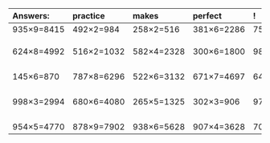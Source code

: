 | Answers: | practice | makes | perfect | ! |
| :--- | :--- | :--- | :--- | :--- |
| 935×9=8415 | 492×2=984 | 258×2=516 | 381×6=2286 | 752×9=6768 | 
|   |   |   |   |   | 
|   |   |   |   |   | 
|   |   |   |   |   | 
| 624×8=4992 | 516×2=1032 | 582×4=2328 | 300×6=1800 | 987×7=6909 | 
|   |   |   |   |   | 
|   |   |   |   |   | 
|   |   |   |   |   | 
|   |   |   |   |   | 
| 145×6=870 | 787×8=6296 | 522×6=3132 | 671×7=4697 | 647×2=1294 | 
|   |   |   |   |   | 
|   |   |   |   |   | 
|   |   |   |   |   | 
|   |   |   |   |   | 
| 998×3=2994 | 680×6=4080 | 265×5=1325 | 302×3=906 | 972×7=6804 | 
|   |   |   |   |   | 
|   |   |   |   |   | 
|   |   |   |   |   | 
|   |   |   |   |   | 
| 954×5=4770 | 878×9=7902 | 938×6=5628 | 907×4=3628 | 709×5=3545 | 
